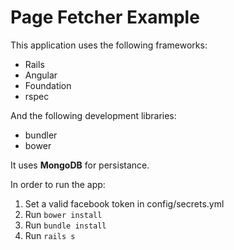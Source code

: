 Page Fetcher Example
============

This application uses the following frameworks:

* Rails
* Angular
* Foundation
* rspec

And the following development libraries:

* bundler
* bower

It uses **MongoDB** for persistance.

In order to run the app:

1. Set a valid facebook token in config/secrets.yml
2. Run ```bower install```
3. Run ```bundle install```
4. Run ```rails s```
